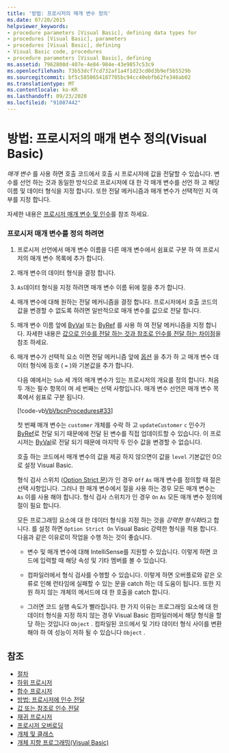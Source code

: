 ```yaml
---
title: '방법: 프로시저의 매개 변수 정의'
ms.date: 07/20/2015
helpviewer_keywords:
- procedure parameters [Visual Basic], defining data types for
- procedures [Visual Basic], parameters
- procedures [Visual Basic], defining
- Visual Basic code, procedures
- procedure parameters [Visual Basic], defining
ms.assetid: 7962808d-407e-4e84-984e-43e9857c53c9
ms.openlocfilehash: 73b53dcf7cd732af1a4f1d23cd0d3b9ef5b5529b
ms.sourcegitcommit: bf5c5850654187705bc94cc40ebfb62fe346ab02
ms.translationtype: MT
ms.contentlocale: ko-KR
ms.lasthandoff: 09/23/2020
ms.locfileid: "91087442"
---
```

# <a name="how-to-define-a-parameter-for-a-procedure-visual-basic"></a>방법: 프로시저의 매개 변수 정의(Visual Basic)

*매개 변수* 를 사용 하면 호출 코드에서 호출 시 프로시저에 값을 전달할 수 있습니다. 변수를 선언 하는 것과 동일한 방식으로 프로시저에 대 한 각 매개 변수를 선언 하 고 해당 이름 및 데이터 형식을 지정 합니다. 또한 전달 메커니즘과 매개 변수가 선택적인 지 여부를 지정 합니다.  
  
 자세한 내용은 [프로시저 매개 변수 및 인수](./procedure-parameters-and-arguments.md)를 참조 하세요.  
  
### <a name="to-define-a-procedure-parameter"></a>프로시저 매개 변수를 정의 하려면  
  
1. 프로시저 선언에서 매개 변수 이름을 다른 매개 변수에서 쉼표로 구분 하 여 프로시저의 매개 변수 목록에 추가 합니다.  
  
2. 매개 변수의 데이터 형식을 결정 합니다.  
  
3. `As`데이터 형식을 지정 하려면 매개 변수 이름 뒤에 절을 추가 합니다.  
  
4. 매개 변수에 대해 원하는 전달 메커니즘을 결정 합니다. 프로시저에서 호출 코드의 값을 변경할 수 없도록 하려면 일반적으로 매개 변수를 값으로 전달 합니다.  
  
5. 매개 변수 이름 앞에 [ByVal](../../../language-reference/modifiers/byval.md) 또는 [ByRef](../../../language-reference/modifiers/byref.md) 를 사용 하 여 전달 메커니즘을 지정 합니다. 자세한 내용은 [값으로 인수를 전달 하는 것과 참조로 인수를 전달 하는 차이점](./differences-between-passing-an-argument-by-value-and-by-reference.md)을 참조 하세요.  
  
6. 매개 변수가 선택적 요소 이면 전달 메커니즘 앞에 [옵션](../../../language-reference/modifiers/optional.md) 을 추가 하 고 매개 변수 데이터 형식에 등호 ( `=` )와 기본값을 추가 합니다.  
  
     다음 예에서는 `Sub` 세 개의 매개 변수가 있는 프로시저의 개요를 정의 합니다. 처음 두 개는 필수 항목이 며 세 번째는 선택 사항입니다. 매개 변수 선언은 매개 변수 목록에서 쉼표로 구분 됩니다.  
  
     [!code-vb[VbVbcnProcedures#33](~/samples/snippets/visualbasic/VS_Snippets_VBCSharp/VbVbcnProcedures/VB/Class1.vb#33)]  
  
     첫 번째 매개 변수는 `customer` 개체를 수락 하 고 `updateCustomer` `c` 인수가 [ByRef](../../../language-reference/modifiers/byref.md)로 전달 되기 때문에에 전달 된 변수를 직접 업데이트할 수 있습니다. 이 프로시저는 [ByVal](../../../language-reference/modifiers/byval.md)로 전달 되기 때문에 마지막 두 인수 값을 변경할 수 없습니다.  
  
     호출 하는 코드에서 매개 변수의 값을 제공 하지 않으면이 값을 `level` 기본값인 0으로 설정 Visual Basic.  
  
     형식 검사 스위치 ([Option Strict 문](../../../language-reference/statements/option-strict-statement.md))가 인 경우 `Off` `As` 매개 변수를 정의할 때 절은 선택 사항입니다. 그러나 한 매개 변수에서 절을 사용 하는 경우 모든 매개 변수는 `As` 이를 사용 해야 합니다. 형식 검사 스위치가 인 경우 `On` `As` 모든 매개 변수 정의에 절이 필요 합니다.  
  
     모든 프로그래밍 요소에 대 한 데이터 형식을 지정 하는 것을 *강력한 형식화*라고 합니다. 를 설정 하면 `Option Strict On` Visual Basic 강력한 형식을 적용 합니다. 다음과 같은 이유로이 작업을 수행 하는 것이 좋습니다.  
  
    - 변수 및 매개 변수에 대해 IntelliSense를 지원할 수 있습니다. 이렇게 하면 코드에 입력할 때 해당 속성 및 기타 멤버를 볼 수 있습니다.  
  
    - 컴파일러에서 형식 검사를 수행할 수 있습니다. 이렇게 하면 오버플로와 같은 오류로 인해 런타임에 실패할 수 있는 문을 catch 하는 데 도움이 됩니다. 또한 지원 하지 않는 개체의 메서드에 대 한 호출을 catch 합니다.  
  
    - 그러면 코드 실행 속도가 빨라집니다. 한 가지 이유는 프로그래밍 요소에 대 한 데이터 형식을 지정 하지 않는 경우 Visual Basic 컴파일러에서 해당 형식을 할당 하는 것입니다 `Object` . 컴파일된 코드에서 및 기타 데이터 형식 사이를 변환 해야 하 여 성능이 저하 될 수 있습니다 `Object` .  
  
## <a name="see-also"></a>참조

- [절차](./index.md)
- [하위 프로시저](./sub-procedures.md)
- [함수 프로시저](./function-procedures.md)
- [방법: 프로시저에 인수 전달](./how-to-pass-arguments-to-a-procedure.md)
- [값 또는 참조로 인수 전달](./passing-arguments-by-value-and-by-reference.md)
- [재귀 프로시저](./recursive-procedures.md)
- [프로시저 오버로딩](./procedure-overloading.md)
- [개체 및 클래스](../objects-and-classes/index.md)
- [개체 지향 프로그래밍(Visual Basic)](../../concepts/object-oriented-programming.md)
